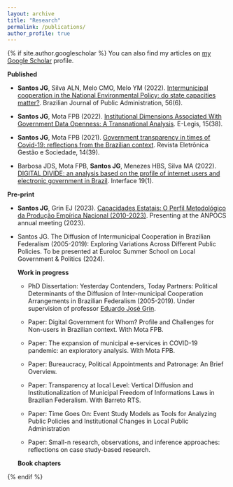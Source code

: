 ```yaml
---
layout: archive
title: "Research"
permalink: /publications/
author_profile: true
---
```



{% if site.author.googlescholar %}
 You can also find my articles on [my Google Scholar](https://scholar.google.com.br/citations?user=FyoFxpoAAAAJ&hl=pt-BR&oi=ao) profile.



  **Published**


  * **Santos JG**, Silva ALN, Melo CMO, Melo YM (2022). [Intermunicipal cooperation in the National Environmental Policy: do state capacities matter?](https://periodicos.fgv.br/rap/article/view/88551/83280). Brazilian Journal of Public Administration, 56(6).
    
  * **Santos JG**, Mota FPB (2022). [Institutional Dimensions Associated With Government Data Openness: A Transnational Analysis](https://e-legis.camara.leg.br/cefor/index.php/e-legis/article/view/752/1139). E-Legis, 15(38).
    
  * **Santos JG**, Mota FPB (2021). [Government transparency in times of Covid-19: reflections from the Brazilian context](https://scholar.archive.org/work/uljq7p3tkrbd7mjakpqqxfp6wa/access/wayback/https://ges.emnuvens.com.br/gestaoesociedade/article/download/3288/1473). Revista Eletrônica Gestão e Sociedade, 14(39).
    
  * Barbosa JDS, Mota FPB, **Santos JG**, Menezes HBS, Silva MA (2022). [DIGITAL DIVIDE: an analysis based on the profile of internet users and electronic government in Brazil](https://ojs.ccsa.ufrn.br/index.php/interface/article/view/1243). Interface 19(1).
    
    

  **Pre-print**


  * **Santos JG**, Grin EJ (2023). [Capacidades Estatais: O Perfil Metodológico da Produção Empírica Nacional (2010-2023)](https://preprints.scielo.org/index.php/scielo/preprint/view/7086/13297). Presenting at the ANPOCS annual meeting (2023).

* Santos JG. The Diffusion of Intermunicipal Cooperation in Brazilian Federalism (2005-2019): Exploring Variations Across Different Public Policies. To be presented at Euroloc Summer School on Local Government & Politics (2024).


  **Work in progress**


  * PhD Dissertation: Yesterday Contenders, Today Partners: Political Determinants of the Diffusion of Inter-municipal Cooperation Arrangements in Brazilian Federalism (2005-2019). Under supervision of professor [Eduardo José Grin](https://eppg.fgv.br/en/corpo_docente/eduardo-jose-grin).
    
  * Paper: Digital Government for Whom? Profile and Challenges for Non-users in Brazilian context. With Mota FPB.

  * Paper: The expansion of municipal e-services in COVID-19 pandemic: an exploratory analysis. With Mota FPB.
    
  * Paper: Bureaucracy, Political Appointments and Patronage: An Brief Overview.

  * Paper: Transparency at local Level: Vertical Diffusion and Institutionalization of Municipal Freedom of Informations Laws in Brazilian Federalism. With Barreto RTS.
    
  * Paper: Time Goes On: Event Study Models as Tools for Analyzing Public Policies and Institutional Changes in Local Public Administration

  * Paper: Small-n research, observations, and inference approaches: reflections on case study-based research.



  **Book chapters**
  


    
{% endif %}



